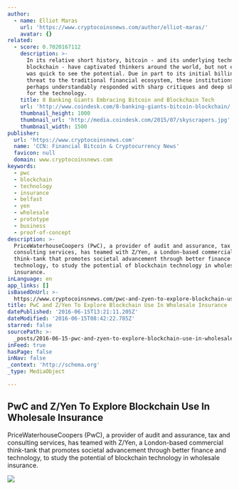 ```yaml
---
author:
  - name: Elliot Maras
    url: 'https://www.cryptocoinsnews.com/author/elliot-maras/'
    avatar: {}
related:
  - score: 0.7020167112
    description: >-
      In its relative short history, bitcoin - and its underlying technology the
      blockchain - have captivated thinkers around the world, but not everyone
      was quick to see the potential. Due in part to its initial billing as a
      threat to the traditional financial ecosystem, these institutions have
      perhaps understandably responded with sharp critiques and deep skepticism
      for the technology.
    title: 8 Banking Giants Embracing Bitcoin and Blockchain Tech
    url: 'http://www.coindesk.com/8-banking-giants-bitcoin-blockchain/'
    thumbnail_height: 1000
    thumbnail_url: 'http://media.coindesk.com/2015/07/skyscrapers.jpg'
    thumbnail_width: 1500
publisher:
  url: 'https://www.cryptocoinsnews.com'
  name: 'CCN: Financial Bitcoin & Cryptocurrency News'
  favicon: null
  domain: www.cryptocoinsnews.com
keywords:
  - pwc
  - blockchain
  - technology
  - insurance
  - belfast
  - yen
  - wholesale
  - prototype
  - business
  - proof-of-concept
description: >-
  PriceWaterhouseCoopers (PwC), a provider of audit and assurance, tax and
  consulting services, has teamed with Z/Yen, a London-based commercial
  think-tank that promotes societal advancement through better finance and
  technology, to study the potential of blockchain technology in wholesale
  insurance.
inLanguage: en
app_links: []
isBasedOnUrl: >-
  https://www.cryptocoinsnews.com/pwc-and-zyen-to-explore-blockchain-use-in-wholesale-insurance/
title: PwC and Z/Yen To Explore Blockchain Use In Wholesale Insurance
datePublished: '2016-06-15T13:21:11.205Z'
dateModified: '2016-06-15T08:42:22.785Z'
starred: false
sourcePath: >-
  _posts/2016-06-15-pwc-and-zyen-to-explore-blockchain-use-in-wholesale-insuran.md
inFeed: true
hasPage: false
inNav: false
_context: 'http://schema.org'
_type: MediaObject

---
```

<article style=""><h1>PwC and Z/Yen To Explore Blockchain Use In Wholesale Insurance</h1><p>PriceWaterhouseCoopers (PwC), a provider of audit and assurance, tax and consulting services, has teamed with Z/Yen, a London-based commercial think-tank that promotes societal advancement through better finance and technology, to study the potential of blockchain technology in wholesale insurance.</p><img src="https://www.cryptocoinsnews.com/wp-content/uploads/2016/06/PwC-brown.jpg" /></article>